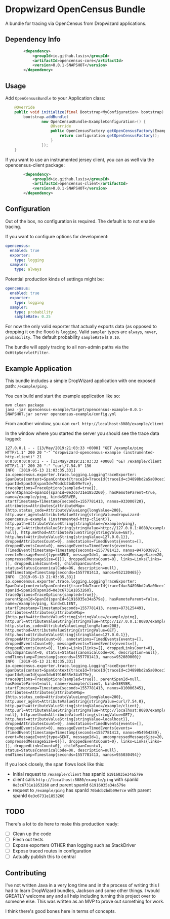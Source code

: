 Dropwizard OpenCensus Bundle
============================

A bundle for tracing via OpenCensus from Dropwizard applications.

Dependency Info
---------------

```xml
        <dependency>
            <groupId>io.github.lusis</groupId>
            <artifactId>opencensus-core</artifactId>
            <version>0.0.1-SNAPSHOT</version>
        </dependency>
```

Usage
-----

Add `OpenCensusBundle` to your Application class:

```java
    @Override
    public void initialize(final Bootstrap<MyConfiguration> bootstrap) {
        bootstrap.addBundle(
                new OpenCensusBundle<ExampleConfiguration>() {
                    @Override
                    public OpenCensusFactory getOpenCensusFactory(ExampleConfiguration configuration) {
                        return configuration.getOpenCensusFactory();
                    }
                });
    }

```

If you want to use an instrumented jersey client, you can as well via the opencensus-client package:

```xml
        <dependency>
            <groupId>io.github.lusis</groupId>
            <artifactId>opencensus-client</artifactId>
            <version>0.0.1-SNAPSHOT</version>
        </dependency>
```


Configuration
-------------

Out of the box, no configuration is required. The default is to not enable tracing.

If you want to configure options for development:

```yaml
opencensus:
  enabled: true
  exporter:
    type: logging
  sampler:
    type: always
```

Potential production kinds of settings might be:

```yaml
opencensus:
  enabled: true
  exporter:
    type: logging
  sampler:
    type: probability
    sampleRate: 0.25
```

For now the only valid exporter that actually exports data (as opposed to dropping it on the floor) is `logging`.
Valid `sampler` types are `always`, `never`, `probability`.
The default probability `sampleRate` is `0.10`.

The bundle will apply tracing to all non-admin paths via the `OcHttpServletFilter`.

Example Application
-------------------

This bundle includes a simple DropWizard application with one exposed path: `/example/ping`.

You can build and start the example application like so:

```
mvn clean package
java -jar opencensus-example/target/opencensus-example-0.0.1-SNAPSHOT.jar server opencensus-example/config.yml
```

From another window, you can `curl http://localhost:8080/example/client`

In the window where you started the server you should see the trace data logged:

```
127.0.0.1 - - [13/May/2019:21:03:33 +0000] "GET /example/ping HTTP/1.1" 200 20 "-" "dropwizard-opencensus-example (instrumented-http-client)" 21
0:0:0:0:0:0:0:1 - - [13/May/2019:21:03:33 +0000] "GET /example/client HTTP/1.1" 200 20 "-" "curl/7.54.0" 156
INFO  [2019-05-13 21:03:35,331] io.opencensus.exporter.trace.logging.LoggingTraceExporter: SpanData{context=SpanContext{traceId=TraceId{traceId=c34898bd2a5a00cec1aa00ff5b41f14f}, spanId=SpanId{spanId=70bdcb2bdb09e7ce}, traceOptions=TraceOptions{sampled=true}}, parentSpanId=SpanId{spanId=0e3c6731e1853260}, hasRemoteParent=true, name=/example/ping, kind=SERVER, startTimestamp=Timestamp{seconds=1557781413, nanos=933000720}, attributes=Attributes{attributeMap={http.status_code=AttributeValueLong{longValue=200}, http.user_agent=AttributeValueString{stringValue=dropwizard-opencensus-example (instrumented-http-client)}, http.path=AttributeValueString{stringValue=/example/ping}, http.url=AttributeValueString{stringValue=http://127.0.0.1:8080/example/ping?null}, http.method=AttributeValueString{stringValue=GET}, http.host=AttributeValueString{stringValue=127.0.0.1}}, droppedAttributesCount=0}, annotations=TimedEvents{events=[], droppedEventsCount=0}, messageEvents=TimedEvents{events=[TimedEvent{timestamp=Timestamp{seconds=1557781413, nanos=947603892}, event=MessageEvent{type=SENT, messageId=1, uncompressedMessageSize=20, compressedMessageSize=0}}], droppedEventsCount=0}, links=Links{links=[], droppedLinksCount=0}, childSpanCount=0, status=Status{canonicalCode=OK, description=null}, endTimestamp=Timestamp{seconds=1557781413, nanos=952120465}}
INFO  [2019-05-13 21:03:35,331] io.opencensus.exporter.trace.logging.LoggingTraceExporter: SpanData{context=SpanContext{traceId=TraceId{traceId=c34898bd2a5a00cec1aa00ff5b41f14f}, spanId=SpanId{spanId=0e3c6731e1853260}, traceOptions=TraceOptions{sampled=true}}, parentSpanId=SpanId{spanId=61916035e34a579e}, hasRemoteParent=false, name=/example/ping, kind=CLIENT, startTimestamp=Timestamp{seconds=1557781413, nanos=873125449}, attributes=Attributes{attributeMap={http.path=AttributeValueString{stringValue=/example/ping}, http.url=AttributeValueString{stringValue=http://127.0.0.1:8080/example/ping}, http.status_code=AttributeValueLong{longValue=200}, http.method=AttributeValueString{stringValue=GET}, http.host=AttributeValueString{stringValue=127.0.0.1}}, droppedAttributesCount=0}, annotations=TimedEvents{events=[], droppedEventsCount=0}, messageEvents=TimedEvents{events=[], droppedEventsCount=0}, links=Links{links=[], droppedLinksCount=0}, childSpanCount=0, status=Status{canonicalCode=OK, description=null}, endTimestamp=Timestamp{seconds=1557781413, nanos=952089000}}
INFO  [2019-05-13 21:03:35,331] io.opencensus.exporter.trace.logging.LoggingTraceExporter: SpanData{context=SpanContext{traceId=TraceId{traceId=c34898bd2a5a00cec1aa00ff5b41f14f}, spanId=SpanId{spanId=61916035e34a579e}, traceOptions=TraceOptions{sampled=true}}, parentSpanId=null, hasRemoteParent=null, name=/example/client, kind=SERVER, startTimestamp=Timestamp{seconds=1557781413, nanos=810006345}, attributes=Attributes{attributeMap={http.status_code=AttributeValueLong{longValue=200}, http.user_agent=AttributeValueString{stringValue=curl/7.54.0}, http.path=AttributeValueString{stringValue=/example/client}, http.url=AttributeValueString{stringValue=http://localhost:8080/example/client?null}, http.method=AttributeValueString{stringValue=GET}, http.host=AttributeValueString{stringValue=localhost}}, droppedAttributesCount=0}, annotations=TimedEvents{events=[], droppedEventsCount=0}, messageEvents=TimedEvents{events=[TimedEvent{timestamp=Timestamp{seconds=1557781413, nanos=954954280}, event=MessageEvent{type=SENT, messageId=1, uncompressedMessageSize=20, compressedMessageSize=0}}], droppedEventsCount=0}, links=Links{links=[], droppedLinksCount=0}, childSpanCount=1, status=Status{canonicalCode=OK, description=null}, endTimestamp=Timestamp{seconds=1557781413, nanos=955030494}}
```

If you look closely, the span flows look like this:

- Initial request to `/example/client` has spanId `61916035e34a579e`
- client calls `http://localhost:8080/example/ping` with spanId `0e3c6731e1853260` and parent spanId `61916035e34a579e`
- request to `/example/ping` has spanId `70bdcb2bdb09e7ce` with parent spanId `0e3c6731e1853260`

TODO
----

There's a lot to do here to make this production ready:

- [ ] Clean up the code
- [ ] Flesh out tests
- [ ] Expose exporters OTHER than logging such as StackDriver
- [ ] Expose traced routes in configuration
- [ ] Actually publish this to central

Contributing
------------

I've not written Java in a very long time and in the process of writing this I had to learn DropWizard bundles, Jackson and some other things.
I would GREATLY welcome any and all help including turning this project over to someone else.
This was written as an MVP to prove out something for work.

I think there's good bones here in terms of concepts.